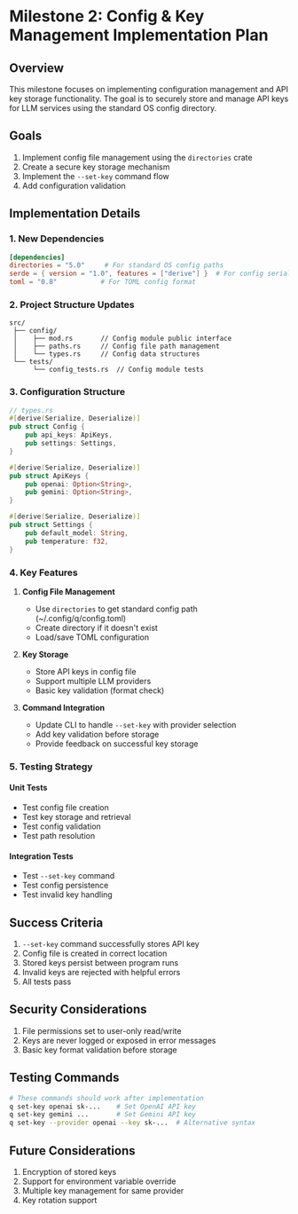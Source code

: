 # Milestone 2: Config & Key Management Implementation Plan

## Overview
This milestone focuses on implementing configuration management and API key storage functionality. The goal is to securely store and manage API keys for LLM services using the standard OS config directory.

## Goals
1. Implement config file management using the `directories` crate
2. Create a secure key storage mechanism
3. Implement the `--set-key` command flow
4. Add configuration validation

## Implementation Details

### 1. New Dependencies
```toml
[dependencies]
directories = "5.0"     # For standard OS config paths
serde = { version = "1.0", features = ["derive"] }  # For config serialization
toml = "0.8"           # For TOML config format
```

### 2. Project Structure Updates
```
src/
 ├── config/
 │    ├── mod.rs       // Config module public interface
 │    ├── paths.rs     // Config file path management
 │    └── types.rs     // Config data structures
 └── tests/
      └── config_tests.rs  // Config module tests
```

### 3. Configuration Structure
```rust
// types.rs
#[derive(Serialize, Deserialize)]
pub struct Config {
    pub api_keys: ApiKeys,
    pub settings: Settings,
}

#[derive(Serialize, Deserialize)]
pub struct ApiKeys {
    pub openai: Option<String>,
    pub gemini: Option<String>,
}

#[derive(Serialize, Deserialize)]
pub struct Settings {
    pub default_model: String,
    pub temperature: f32,
}
```

### 4. Key Features
1. **Config File Management**
   - Use `directories` to get standard config path (~/.config/q/config.toml)
   - Create directory if it doesn't exist
   - Load/save TOML configuration

2. **Key Storage**
   - Store API keys in config file
   - Support multiple LLM providers
   - Basic key validation (format check)

3. **Command Integration**
   - Update CLI to handle `--set-key` with provider selection
   - Add key validation before storage
   - Provide feedback on successful key storage

### 5. Testing Strategy

#### Unit Tests
- Test config file creation
- Test key storage and retrieval
- Test config validation
- Test path resolution

#### Integration Tests
- Test `--set-key` command
- Test config persistence
- Test invalid key handling

## Success Criteria
1. `--set-key` command successfully stores API key
2. Config file is created in correct location
3. Stored keys persist between program runs
4. Invalid keys are rejected with helpful errors
5. All tests pass

## Security Considerations
1. File permissions set to user-only read/write
2. Keys are never logged or exposed in error messages
3. Basic key format validation before storage

## Testing Commands
```bash
# These commands should work after implementation
q set-key openai sk-...    # Set OpenAI API key
q set-key gemini ...       # Set Gemini API key
q set-key --provider openai --key sk-...  # Alternative syntax
```

## Future Considerations
1. Encryption of stored keys
2. Support for environment variable override
3. Multiple key management for same provider
4. Key rotation support
